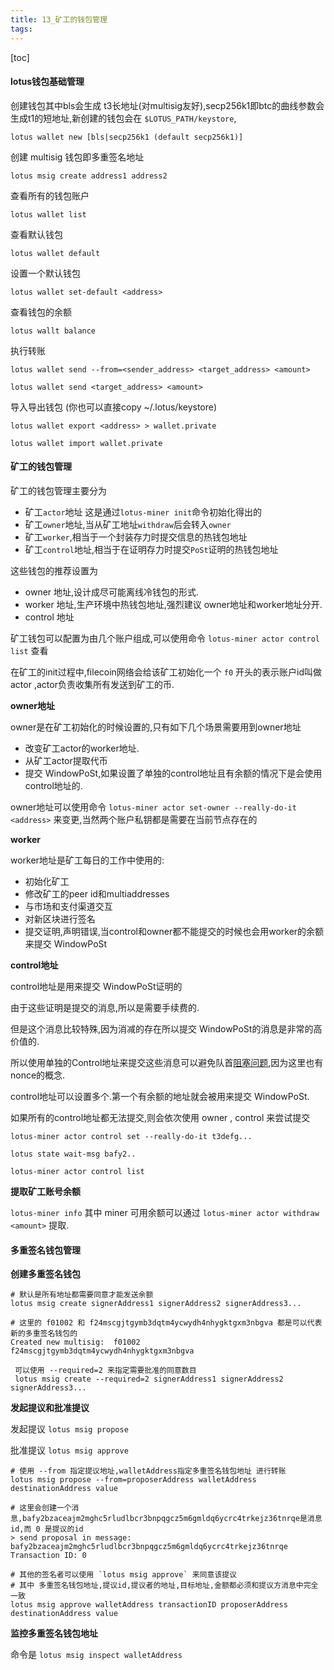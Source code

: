 ```yaml
---
title: 13_矿工的钱包管理
tags: 
---
```


[toc]

#### lotus钱包基础管理

创建钱包其中bls会生成 t3长地址(对multisig友好),secp256k1即btc的曲线参数会生成t1的短地址,新创建的钱包会在 `$LOTUS_PATH/keystore`,

`lotus wallet new [bls|secp256k1 (default secp256k1)]`

创建 multisig 钱包即多重签名地址

`lotus msig create address1 address2`

查看所有的钱包账户 

`lotus wallet list` 

 查看默认钱包 

`lotus wallet default` 

设置一个默认钱包 

`lotus wallet set-default <address>` 

查看钱包的余额 

`lotus wallt balance` 

执行转账

`lotus wallet send --from=<sender_address> <target_address> <amount>`

`lotus wallet send <target_address> <amount>`

导入导出钱包 (你也可以直接copy ~/.lotus/keystore)
	
`lotus wallet export <address> > wallet.private`

`lotus wallet import wallet.private` 

#### 矿工的钱包管理

矿工的钱包管理主要分为

- 矿工`actor`地址 这是通过`lotus-miner init`命令初始化得出的
- 矿工`owner`地址,当从矿工地址`withdraw`后会转入`owner`
- 矿工`worker`,相当于一个封装存力时提交信息的热钱包地址
- 矿工`control`地址,相当于在证明存力时提交`PoSt`证明的热钱包地址

这些钱包的推荐设置为

- owner 地址,设计成尽可能离线冷钱包的形式.
- worker 地址,生产环境中热钱包地址,强烈建议 owner地址和worker地址分开.
- control 地址	

矿工钱包可以配置为由几个账户组成,可以使用命令 `lotus-miner actor control list` 查看

在矿工的init过程中,filecoin网络会给该矿工初始化一个 `f0` 开头的表示账户id叫做 actor ,actor负责收集所有发送到矿工的币.

**owner地址**

owner是在矿工初始化的时候设置的,只有如下几个场景需要用到owner地址

- 改变矿工actor的worker地址.
- 从矿工actor提取代币
- 提交 WindowPoSt,如果设置了单独的control地址且有余额的情况下是会使用control地址的.

owner地址可以使用命令 `lotus-miner actor set-owner --really-do-it <address>` 来变更,当然两个账户私钥都是需要在当前节点存在的

**worker**

worker地址是矿工每日的工作中使用的:

- 初始化矿工
- 修改矿工的peer id和multiaddresses
- 与市场和支付渠道交互
- 对新区块进行签名
- 提交证明,声明错误,当control和owner都不能提交的时候也会用worker的余额来提交 WindowPoSt

**control地址**

control地址是用来提交 WindowPoSt证明的

由于这些证明是提交的消息,所以是需要手续费的.

但是这个消息比较特殊,因为消减的存在所以提交 WindowPoSt的消息是非常的高价值的.

所以使用单独的Control地址来提交这些消息可以避免队首[阻塞问题](https://zh.wikipedia.org/wiki/%E9%98%9F%E5%A4%B4%E9%98%BB%E5%A1%9E),因为这里也有nonce的概念.

control地址可以设置多个.第一个有余额的地址就会被用来提交 WindowPoSt.

如果所有的control地址都无法提交,则会依次使用 owner , control 来尝试提交

`lotus-miner actor control set --really-do-it t3defg...`

`lotus state wait-msg bafy2..`

`lotus-miner actor control list`

**提取矿工账号余额**

`lotus-miner info` 其中 miner 可用余额可以通过 `lotus-miner actor withdraw <amount>` 提取.

#### 多重签名钱包管理

**创建多重签名钱包**

```
# 默认是所有地址都需要同意才能发送余额
lotus msig create signerAddress1 signerAddress2 signerAddress3...

# 这里的 f01002 和 f24mscgjtgymb3dqtm4ycwydh4nhygktgxm3nbgva 都是可以代表新的多重签名钱包的
Created new multisig:  f01002 f24mscgjtgymb3dqtm4ycwydh4nhygktgxm3nbgva
 
 可以使用 --required=2 来指定需要批准的同意数目
 lotus msig create --required=2 signerAddress1 signerAddress2 signerAddress3...
```

**发起提议和批准提议**

发起提议 `lotus msig propose`

批准提议 `lotus msig approve`

```
# 使用 --from 指定提议地址,walletAddress指定多重签名钱包地址 进行转账
lotus msig propose --from=proposerAddress walletAddress destinationAddress value

# 这里会创建一个消息,bafy2bzaceajm2mghc5rludlbcr3bnpqgcz5m6gmldq6ycrc4trkejz36tnrqe是消息id,而 0 是提议的id
> send proposal in message:  bafy2bzaceajm2mghc5rludlbcr3bnpqgcz5m6gmldq6ycrc4trkejz36tnrqe
Transaction ID: 0

# 其他的签名者可以使用 `lotus msig approve` 来同意该提议
# 其中 多重签名钱包地址,提议id,提议者的地址,目标地址,金额都必须和提议方消息中完全一致
lotus msig approve walletAddress transactionID proposerAddress destinationAddress value
```

**监控多重签名钱包地址**

命令是 `lotus msig inspect walletAddress`
